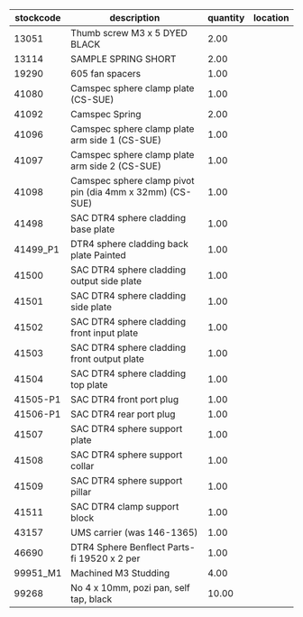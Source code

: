 |stockcode|description|quantity|location|
|---------|-----------|--------|--------|
|13051|Thumb screw M3 x 5 DYED BLACK|2.00||
|13114|SAMPLE SPRING SHORT|2.00||
|19290|605 fan spacers|1.00||
|41080|Camspec sphere clamp plate (CS-SUE)|1.00||
|41092|Camspec Spring|2.00||
|41096|Camspec sphere clamp plate arm side 1 (CS-SUE)|1.00||
|41097|Camspec sphere clamp plate arm side 2 (CS-SUE)|1.00||
|41098|Camspec sphere clamp pivot pin (dia 4mm x 32mm) (CS-SUE)|1.00||
|41498|SAC DTR4 sphere cladding base plate|1.00||
|41499_P1|DTR4 sphere cladding back plate Painted|1.00||
|41500|SAC DTR4 sphere cladding output side plate|1.00||
|41501|SAC DTR4 sphere cladding side plate|1.00||
|41502|SAC DTR4 sphere cladding front input plate|1.00||
|41503|SAC DTR4 sphere cladding front output plate|1.00||
|41504|SAC DTR4 sphere cladding top plate|1.00||
|41505-P1|SAC DTR4 front port plug|1.00||
|41506-P1|SAC DTR4 rear port plug|1.00||
|41507|SAC DTR4 sphere support plate|1.00||
|41508|SAC DTR4 sphere support collar|1.00||
|41509|SAC DTR4 sphere support pillar|1.00||
|41511|SAC DTR4 clamp support block|1.00||
|43157|UMS carrier (was 146-1365)|1.00||
|46690|DTR4 Sphere Benflect Parts-fi 19520 x 2 per|1.00||
|99951_M1|Machined M3 Studding|4.00||
|99268|No 4 x 10mm, pozi pan, self tap, black|10.00||
